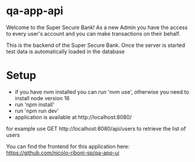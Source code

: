 # qa-app-api

Welcome to the Super Secure Bank!
As a new Admin you have the access to every user's account and you can make transactions on their behalf.

This is the backend of the Super Secure Bank.
Once the server is started test data is automatically loaded in the database

# Setup
- if you have nvm installed you can run 'nvm use', otherwise you need to install node version 16
- run 'npm install'
- run 'npm run dev'
- application is available at http://localhost:8080/

for example use GET http://localhost:8080/api/users to retrieve the list of users

You can find the frontend for this application here: https://github.com/nicolo-riboni-sp/qa-app-ui
